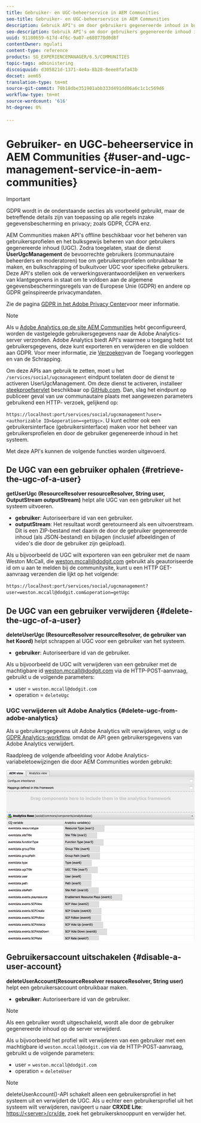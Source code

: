 ```yaml
---
title: Gebruiker- en UGC-beheerservice in AEM Communities
seo-title: Gebruiker- en UGC-beheerservice in AEM Communities
description: Gebruik API's om door gebruikers gegenereerde inhoud in bulk te verwijderen en te exporteren en gebruikersaccount uit te schakelen.
seo-description: Gebruik API's om door gebruikers gegenereerde inhoud in bulk te verwijderen en te exporteren en gebruikersaccount uit te schakelen.
uuid: 91180659-617d-4f6c-9a07-e680770d0d8f
contentOwner: mgulati
content-type: reference
products: SG_EXPERIENCEMANAGER/6.5/COMMUNITIES
topic-tags: administering
discoiquuid: d305821d-1371-4e4a-8b28-8eee8fafa43b
docset: aem65
translation-type: tm+mt
source-git-commit: 70b18dbe351901abb333d491dd06a6c1c1c569d6
workflow-type: tm+mt
source-wordcount: '616'
ht-degree: 0%

---
```



# Gebruiker- en UGC-beheerservice in AEM Communities {#user-and-ugc-management-service-in-aem-communities}

>[!IMPORTANT]
>
>GDPR wordt in de onderstaande secties als voorbeeld gebruikt, maar de betreffende details zijn van toepassing op alle regels inzake gegevensbescherming en privacy; zoals GDPR, CCPA enz.


AEM Communities maken API&#39;s offline beschikbaar voor het beheren van gebruikersprofielen en het bulksgewijs beheren van door gebruikers gegenereerde inhoud (UGC). Zodra toegelaten, staat de dienst **UserUgcManagement** de bevoorrechte gebruikers (communautaire beheerders en moderatoren) toe om gebruikersprofielen onbruikbaar te maken, en bulkschrapping of bulkuitvoer UGC voor specifieke gebruikers. Deze API&#39;s stellen ook de verwerkingsverantwoordelijken en verwerkers van klantgegevens in staat om te voldoen aan de algemene gegevensbeschermingsregels van de Europese Unie (GDPR) en andere op GDPR geïnspireerde privacymandaten.

Zie de pagina [GDPR in het Adobe Privacy Center](https://www.adobe.com/privacy/general-data-protection-regulation.html)voor meer informatie.

>[!NOTE]
>
>Als u [Adobe Analytics op de site AEM Communities](/help/communities/analytics.md) hebt geconfigureerd, worden de vastgelegde gebruikersgegevens naar de Adobe Analytics-server verzonden. Adobe Analytics biedt API&#39;s waarmee u toegang hebt tot gebruikersgegevens, deze kunt exporteren en verwijderen en die voldoen aan GDPR. Voor meer informatie, zie [Verzoeken](https://docs.adobe.com/content/help/en/analytics/admin/data-governance/gdpr-submit-access-delete.html)van de Toegang voorleggen en van de Schrapping.


Om deze APIs aan gebruik te zetten, moet u het `/services/social/ugcmanagement` eindpunt toelaten door de dienst te activeren UserUgcManagement. Om deze dienst te activeren, installeer [steekproefservlet](https://github.com/Adobe-Marketing-Cloud/aem-communities-ugc-migration/tree/master/bundles/communities-ugc-management-servlet) beschikbaar op [GitHub.com](https://github.com/Adobe-Marketing-Cloud/aem-communities-ugc-migration/tree/master/bundles/communities-ugc-management-servlet). Dan, slag het eindpunt op publiceer geval van uw communautaire plaats met aangewezen parameters gebruikend een HTTP- verzoek, gelijkend op:

`https://localhost:port/services/social/ugcmanagement?user=<authorizable ID>&operation=<getUgc>`. U kunt echter ook een gebruikersinterface (gebruikersinterface) maken voor het beheer van gebruikersprofielen en door de gebruiker gegenereerde inhoud in het systeem.

Met deze API&#39;s kunnen de volgende functies worden uitgevoerd.

## De UGC van een gebruiker ophalen {#retrieve-the-ugc-of-a-user}

**getUserUgc (ResourceResolver resourceResolver, String user, OutputStream outputStream)** helpt alle UGC van een gebruiker uit het systeem uitvoeren.

* **gebruiker**: Autoriseerbare id van een gebruiker.
* **outputStream**: Het resultaat wordt geretourneerd als een uitvoerstream. Dit is een ZIP-bestand met daarin de door de gebruiker gegenereerde inhoud (als JSON-bestand) en bijlagen (inclusief afbeeldingen of video&#39;s die door de gebruiker zijn geüpload).

Als u bijvoorbeeld de UGC wilt exporteren van een gebruiker met de naam Weston McCall, die weston.mccall@dodgit.com gebruikt als geautoriseerde id om u aan te melden bij de communitysite, kunt u een HTTP GET-aanvraag verzenden die lijkt op het volgende:

`https://localhost:port/services/social/ugcmanagement?user=weston.mccall@dodgit.com&operation=getUgc`

## De UGC van een gebruiker verwijderen {#delete-the-ugc-of-a-user}

**deleteUserUgc (ResourceResolver resourceResolver, de gebruiker van het Koord)** helpt schrappen al UGC voor een gebruiker van het systeem.

* **gebruiker**: Autoriseerbare id van de gebruiker.

Als u bijvoorbeeld de UGC wilt verwijderen van een gebruiker met de machtigbare id weston.mccall@dodgit.com via de HTTP-POST-aanvraag, gebruikt u de volgende parameters:

* user = `weston.mccall@dodgit.com`
* operation = `deleteUgc`

### UGC verwijderen uit Adobe Analytics {#delete-ugc-from-adobe-analytics}

Als u gebruikersgegevens uit Adobe Analytics wilt verwijderen, volgt u de [GDPR Analytics-workflow](https://docs.adobe.com/content/help/en/analytics/admin/data-governance/an-gdpr-workflow.html). omdat de API geen gebruikersgegevens van Adobe Analytics verwijdert.

Raadpleeg de volgende afbeelding voor Adobe Analytics-variabeletoewijzingen die door AEM Communities worden gebruikt:

![AEM-gemeenschappen variabele mapping voor Adobe Analytics](assets/analytics-communities-mapping.png)

## Gebruikersaccount uitschakelen {#disable-a-user-account}

**deleteUserAccount(ResourceResolver resourceResolver, String user)** helpt een gebruikersaccount onbruikbaar maken.

* **gebruiker**: Autoriseerbare id van de gebruiker.

>[!NOTE]
>
>Als een gebruiker wordt uitgeschakeld, wordt alle door de gebruiker gegenereerde inhoud op de server verwijderd.


Als u bijvoorbeeld het profiel wilt verwijderen van een gebruiker met een machtigbare id `weston.mccall@dodgit.com` via de HTTP-POST-aanvraag, gebruikt u de volgende parameters:

* user = `weston.mccall@dodgit.com`
* operation = `deleteUser`

>[!NOTE]
>
>deleteUserAccount()-API schakelt alleen een gebruikersprofiel in het systeem uit en verwijdert de UGC. Als u echter een gebruikersprofiel uit het systeem wilt verwijderen, navigeert u naar **CRXDE Lite**: [https://&lt;server>/crx/de](https://localhost:4502/crx/de), zoek het gebruikersknooppunt en verwijder het.


